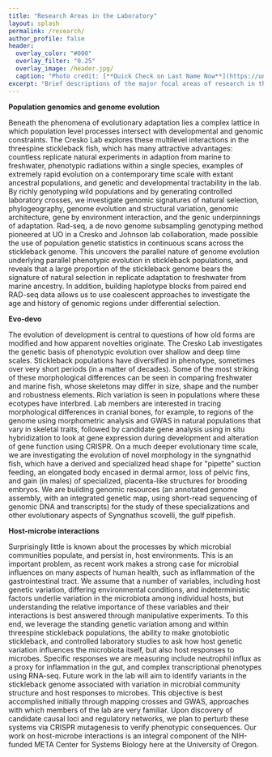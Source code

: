 ```yaml
---
title: "Research Areas in the Laboratory"
layout: splash
permalink: /research/
author_profile: false
header:
  overlay_color: "#000"
  overlay_filter: "0.25"
  overlay_image: /header.jpg/
  caption: "Photo credit: [**Quick Check on Last Name Now**](https://unsplash.com)"
excerpt: "Brief descriptions of the major focal areas of research in the laboratory"
---
```


__Population genomics and genome evolution__

Beneath the phenomena of evolutionary adaptation lies a complex lattice in which population level processes intersect with developmental and genomic constraints. The Cresko Lab explores these multilevel interactions in the threespine stickleback fish, which has many attractive advantages: countless replicate natural experiments in adaption from marine to freshwater, phenotypic radiations within a single species, examples of extremely rapid evolution on a contemporary time scale with extant ancestral populations, and genetic and developmental tractability in the lab. By richly genotyping wild populations and by generating controlled laboratory crosses, we investigate genomic signatures of natural selection, phylogeography, genome evolution and structural variation, genomic architecture, gene by environment interaction, and the genic underpinnings of adaptation. Rad-seq, a de novo genome subsampling genotyping method pioneered at UO in a Cresko and Johnson lab collaboration, made possible the use of population genetic statistics in continuous scans across the stickleback genome. This uncovers the parallel nature of genome evolution underlying parallel phenotypic evolution in stickleback populations, and reveals that a large proportion of the stickleback genome bears the signature of natural selection in replicate adaptation to freshwater from marine ancestry. In addition, building haplotype blocks from paired end RAD-seq data allows us to use coalescent approaches to investigate the age and history of genomic regions under differential selection.

__Evo-devo__

The evolution of development is central to questions of how old forms are modified and how apparent novelties originate. The Cresko Lab investigates the genetic basis of phenotypic evolution over shallow and deep time scales. Stickleback populations have diversified in phenotype, sometimes over very short periods (in a matter of decades). Some of the most striking of these morphological differences can be seen in comparing freshwater and marine fish, whose skeletons may differ in size, shape and the number and robustness elements. Rich variation is seen in populations where these ecotypes have interbred. Lab members are interested in tracing morphological differences in cranial bones, for example, to regions of the genome using morphometric analysis and GWAS in natural populations that vary in skeletal traits, followed by candidate gene analysis using in situ hybridization to look at gene expression during development and alteration of gene function using CRISPR. On a much deeper evolutionary time scale, we are investigating the evolution of novel morphology in the syngnathid fish, which have a derived and specialized head shape for "pipette" suction feeding, an elongated body encased in dermal armor, loss of pelvic fins, and gain (in males) of specialized, placenta-like structures for brooding embryos. We are building genomic resources (an annotated genome assembly, with an integrated genetic map, using short-read sequencing of genomic DNA and transcripts) for the study of these specializations and other evolutionary aspects of Syngnathus scovelli, the gulf pipefish.

__Host-microbe interactions__

Surprisingly little is known about the processes by which microbial communities populate, and persist in, host environments. This is an important problem, as recent work makes a strong case for microbial influences on many aspects of human health, such as inflammation of the gastrointestinal tract. We assume that a number of variables, including host genetic variation, differing environmental conditions, and indeterministic factors underlie variation in the microbiota among individual hosts, but understanding the relative importance of these variables and their interactions is best answered through manipulative experiments. To this end, we leverage the standing genetic variation among and within threespine stickleback populations, the ability to make gnotobiotic stickleback, and controlled laboratory studies to ask how host genetic variation influences the microbiota itself, but also host responses to microbes. Specific responses we are measuring include neutrophil influx as a proxy for inflammation in the gut, and complex transcriptional phenotypes using RNA-seq. Future work in the lab will aim to identify variants in the stickleback genome associated with variation in microbial community structure and host responses to microbes. This objective is best accomplished initially through mapping crosses and GWAS, approaches with which members of the lab are very familiar. Upon discovery of candidate causal loci and regulatory networks, we plan to perturb these systems via CRISPR mutagenesis to verify phenotypic consequences. Our work on host-microbe interactions is an integral component of the NIH-funded META Center for Systems Biology here at the University of Oregon.
